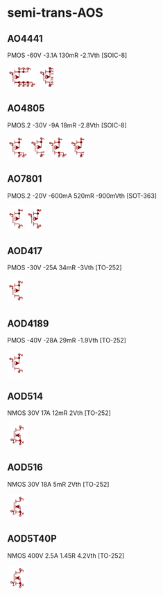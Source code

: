 # semi-trans-AOS

## AO4441
PMOS -60V -3.1A 130mR -2.1Vth [SOIC-8]

![AO4441__1__1](/images/_semi__PMOS-4D-3S__1__1.png?raw=true) 
![AO4441__1__2](/images/_semi__PMOS-4D-3S__1__2.png?raw=true) 

## AO4805
PMOS.2 -30V -9A 18mR -2.8Vth [SOIC-8]

![AO4805__1__1](/images/semi-trans-AOS__AO4805__1__1.png?raw=true) 
![AO4805__1__2](/images/semi-trans-AOS__AO4805__1__2.png?raw=true) 
![AO4805__2__1](/images/semi-trans-AOS__AO4805__2__1.png?raw=true) 
![AO4805__2__2](/images/semi-trans-AOS__AO4805__2__2.png?raw=true) 

## AO7801
PMOS.2 -20V -600mA 520mR -900mVth [SOT-363]

![AO7801__1__1](/images/semi-trans-AOS__AO7801__1__1.png?raw=true) 
![AO7801__2__1](/images/semi-trans-AOS__AO7801__2__1.png?raw=true) 

## AOD417
PMOS -30V -25A 34mR -3Vth [TO-252]

![AOD417__1__1](/images/semi-trans-AOS__AOD417__1__1.png?raw=true) 

## AOD4189
PMOS -40V -28A 29mR -1.9Vth [TO-252]

![AOD4189__1__1](/images/semi-trans-AOS__AOD417__1__1.png?raw=true) 

## AOD514
NMOS 30V 17A 12mR 2Vth [TO-252]

![AOD514__1__1](/images/semi-trans-Infineon__IRFML8244__1__1.png?raw=true) 

## AOD516
NMOS 30V 18A 5mR 2Vth [TO-252]

![AOD516__1__1](/images/semi-trans-Infineon__IRFML8244__1__1.png?raw=true) 

## AOD5T40P
NMOS 400V 2.5A 1.45R 4.2Vth [TO-252]

![AOD5T40P__1__1](/images/semi-trans-Infineon__IRFML8244__1__1.png?raw=true) 

